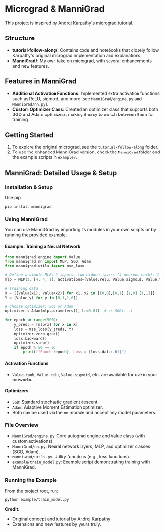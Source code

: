 # Micrograd & ManniGrad

This project is inspired by [Andrej Karpathy's micrograd tutorial](https://www.youtube.com/watch?v=VMj-3S1tku0).

## Structure

- **tutorial-follow-along/**: Contains code and notebooks that closely follow Karpathy's original micrograd implementation and explanations.
- **ManniGrad/**: My own take on micrograd, with several enhancements and new features.

## Features in ManniGrad

- **Additional Activation Functions**: Implemented extra activation functions such as ReLU, sigmoid, and more (see `ManniGrad/engine.py` and `ManniGrad/nn.py`).
- **Custom Optimizer Class**: Created an optimizer class that supports both SGD and Adam optimizers, making it easy to switch between them for training.

## Getting Started

1. To explore the original micrograd, see the `tutorial-follow-along` folder.
2. To use the enhanced ManniGrad version, check the `ManniGrad` folder and the example scripts in `example/`.

## ManniGrad: Detailed Usage & Setup

### Installation & Setup

Use pip
```
pip install mannigrad
```

### Using ManniGrad

You can use ManniGrad by importing its modules in your own scripts or by running the provided example.

#### Example: Training a Neural Network

```python
from mannigrad.engine import Value
from mannigrad.nn import MLP, SGD, Adam
from mannigrad.utils import mse_loss

# Define a simple MLP: 2 inputs, two hidden layers (4 neurons each), 1 output
mlp = MLP(2, [4, 4, 1], activations=[Value.relu, Value.sigmoid, Value.tanh])

# Training data
X = [[Value(x1), Value(x2)] for x1, x2 in [[0,0],[0,1],[1,0],[1,1]]]
Y = [Value(y) for y in [0,1,1,0]]

# Choose optimizer: SGD or Adam
optimizer = Adam(mlp.parameters(), lr=0.01)  # or SGD(...)

for epoch in range(500):
    y_preds = [mlp(x) for x in X]
    loss = mse_loss(y_preds, Y)
    optimizer.zero_grad()
    loss.backward()
    optimizer.step()
    if epoch % 50 == 0:
        print(f"Epoch {epoch}, Loss = {loss.data:.6f}")
```

#### Activation Functions
- `Value.tanh`, `Value.relu`, `Value.sigmoid`, etc. are available for use in your networks.

#### Optimizers
- `SGD`: Standard stochastic gradient descent.
- `Adam`: Adaptive Moment Estimation optimizer.
- Both can be used via the `nn` module and accept any model parameters.

### File Overview
- `ManniGrad/engine.py`: Core autograd engine and Value class (with custom activations).
- `ManniGrad/nn.py`: Neural network layers, MLP, and optimizer classes (SGD, Adam).
- `ManniGrad/utils.py`: Utility functions (e.g., loss functions).
- `example/train_model.py`: Example script demonstrating training with ManniGrad.

### Running the Example
From the project root, run:
```sh
python example/train_model.py
```


**Credit:**
- Original concept and tutorial by [Andrej Karpathy](https://www.youtube.com/watch?v=VMj-3S1tku0)
- Extensions and new features by yours truly.
